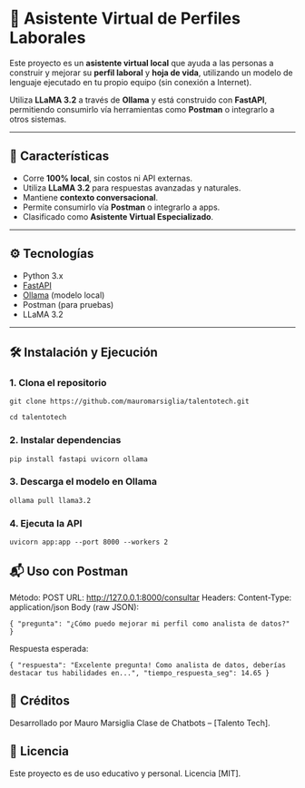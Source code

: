 # 🤖 Asistente Virtual de Perfiles Laborales

Este proyecto es un **asistente virtual local** que ayuda a las personas a construir y mejorar su **perfil laboral** y **hoja de vida**, utilizando un modelo de lenguaje ejecutado en tu propio equipo (sin conexión a Internet).

Utiliza **LLaMA 3.2** a través de **Ollama** y está construido con **FastAPI**, permitiendo consumirlo vía herramientas como **Postman** o integrarlo a otros sistemas.

---

## 🚀 Características

- Corre **100% local**, sin costos ni API externas.
- Utiliza **LLaMA 3.2** para respuestas avanzadas y naturales.
- Mantiene **contexto conversacional**.
- Permite consumirlo vía **Postman** o integrarlo a apps.
- Clasificado como **Asistente Virtual Especializado**.

---

## ⚙️ Tecnologías

- Python 3.x
- [FastAPI](https://fastapi.tiangolo.com/)
- [Ollama](https://ollama.com/) (modelo local)
- Postman (para pruebas)
- LLaMA 3.2

---

## 🛠️ Instalación y Ejecución

### 1. Clona el repositorio
``
git clone https://github.com/mauromarsiglia/talentotech.git
``

``
cd talentotech
``

### 2. Instalar dependencias
``
pip install fastapi uvicorn ollama
``

### 3. Descarga el modelo en Ollama
``
ollama pull llama3.2
``

### 4. Ejecuta la API
``
uvicorn app:app --port 8000 --workers 2
``

## 📬 Uso con Postman
Método: POST
URL: http://127.0.0.1:8000/consultar
Headers: Content-Type: application/json
Body (raw JSON):

``
{
  "pregunta": "¿Cómo puedo mejorar mi perfil como analista de datos?"
}
``

Respuesta esperada:

``
{
  "respuesta": "Excelente pregunta! Como analista de datos, deberías destacar tus habilidades en...",
  "tiempo_respuesta_seg": 14.65
}
``


## 📄 Créditos
Desarrollado por Mauro Marsiglia
Clase de Chatbots – [Talento Tech].

## 📜 Licencia
Este proyecto es de uso educativo y personal. Licencia [MIT].
